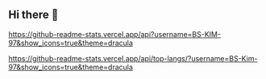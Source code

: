 ## Hi there 👋

https://github-readme-stats.vercel.app/api?username=BS-KIM-97&show_icons=true&theme=dracula

https://github-readme-stats.vercel.app/api/top-langs/?username=BS-Kim-97&show_icons=true&theme=dracula

<!--
**BS-KIM-97/BS-kim-97** is a ✨ _special_ ✨ repository because its `README.md` (this file) appears on your GitHub profile.

Here are some ideas to get you started:

- 🔭 I’m currently working on ...
- 🌱 I’m currently learning ...
- 👯 I’m looking to collaborate on ...
- 🤔 I’m looking for help with ...
- 💬 Ask me about ...
- 📫 How to reach me: ...
- 😄 Pronouns: ...
- ⚡ Fun fact: ...
-->
